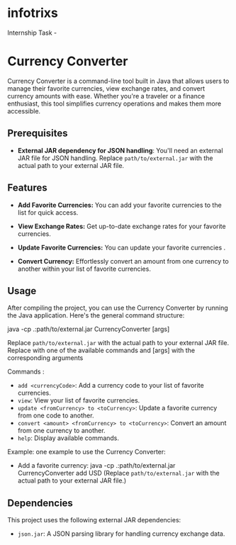 # infotrixs
Internship Task -
# Currency Converter

Currency Converter is a command-line tool built in Java that allows users to manage their favorite currencies, view exchange rates, and convert currency amounts with ease. Whether you're a traveler or a finance enthusiast, this tool simplifies currency operations and makes them more accessible.

## Prerequisites
- **External JAR dependency for JSON handling**: You'll need an external JAR file for JSON handling. Replace `path/to/external.jar` with the actual path to your external JAR file.

## Features

- **Add Favorite Currencies:** You can add your favorite currencies to the list for quick access.

- **View Exchange Rates:** Get up-to-date exchange rates for your favorite currencies.
  
- **Update Favorite Currencies:** You can update your favorite currencies .

- **Convert Currency:** Effortlessly convert an amount from one currency to another within your list of favorite currencies.

## Usage

After compiling the project, you can use the Currency Converter by running the Java application.
 Here's the general command structure:

 java -cp .:path/to/external.jar CurrencyConverter <command> [args]

 Replace `path/to/external.jar` with the actual path to your external JAR file.
 Replace <command> with one of the available commands and [args] with the corresponding arguments


Commands :

- `add <currencyCode>`: Add a currency code to your list of favorite currencies.
- `view`: View your list of favorite currencies.
- `update <fromCurrency> to <toCurrency>`: Update a favorite currency from one code to another.
- `convert <amount> <fromCurrency> to <toCurrency>`: Convert an amount from one currency to another.
- `help`: Display available commands.

Example:
 one example to use the Currency Converter:

- Add a favorite currency:
java -cp .:path/to/external.jar CurrencyConverter add USD
(Replace `path/to/external.jar` with the actual path to your external JAR file.)


## Dependencies

This project uses the following external JAR dependencies:

- `json.jar`: A JSON parsing library for handling currency exchange data.

